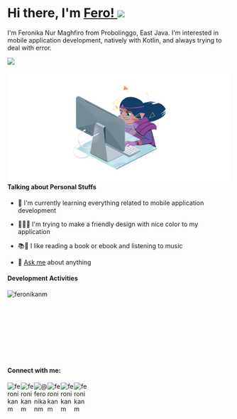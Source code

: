 # Hi there, I'm <a href="https://feronikanm.github.com/"> Fero! </a><img src="https://github.com/TheDudeThatCode/TheDudeThatCode/blob/master/Assets/Hi.gif" width="29px">


I'm Feronika Nur Maghfiro from Probolinggo, East Java. I'm interested in mobile application development, natively with Kotlin, and always trying to deal with error.
<br>

![](https://komarev.com/ghpvc/?username=feronikanm)

<img align="right" alt="GIF" src="https://github.com/feronikanm/feronikanm/blob/main/8HMd.gif?raw=true" width="500" height="250" />

<h4>Talking about Personal Stuffs</h4>

- 🌱 I'm currently learning everything related to mobile application development

- 👨🏽‍💻 I'm trying to make a friendly design with nice color to my application

- 📚🎸 I like reading a book or ebook and listening to music

- 💬 [Ask me](https://github.com/feronikanm/feronikanm/issues) about anything

<h4>Development Activities</h4>

<!-- <details> -->
<!-- <summary>Development activities</summary> -->

<!--START_SECTION:waka-->
<!-- <br> -->
<p><img align="left" src="https://github-readme-stats.vercel.app/api/top-langs?username=feronikanm&show_icons=true&locale=en&layout=compact" alt="feronikanm"/</p>
<br>
<!--END_SECTION:waka-->
<!-- </details> -->

<br>
<br>
<br>
<br>
<br>
<br>
<br>
<br>

  <h4>Connect with me:</h4>

   <a href="mailto:feronikanm@gmail.com" target="blank">
    <img align="left" alt="feronikanm" width="30px" src="https://brandeps.com/icon-download/G/Gmail-icon-vector-01.svg" />
  </a>
  <a href="https://www.linkedin.com/in/feronikanm/" target="blank">
    <img align="left" alt="feronikanm" width="30px" src="https://cdn1.iconfinder.com/data/icons/logotypes/32/square-linkedin-512.png" />
  </a>
  <a href="https://www.instagram.com/feronikanm/" target="blank">
    <img align="left" alt="@feronikanm" width="30px" src="https://cdn2.iconfinder.com/data/icons/social-media-applications/64/social_media_applications_3-instagram-512.png" />
  </a>
  <a href="https://medium.com/@feronikanm" target="blank">
    <img align="left" alt="feronikanm" width="30px" src="https://cdn3.iconfinder.com/data/icons/social-media-black-white-2/512/BW_Medium_glyph_svg-512.png" />
  </a>
  <a href="https://play.google.com/store/apps/dev?id=5646792388346365755" target="blank">
    <img align="left" alt="feronikanm"  width="30px"  src="https://upload.wikimedia.org/wikipedia/commons/d/d0/Google_Play_Arrow_logo.svg"/>
  </a>
  <a href="https://dev.to/feronikanm" target="blank">
    <img align="left" alt="feronikanm" width="30px" src="https://iconape.com/wp-content/files/hl/53010/png/devto.png"/>
  </a>


<!--
**feronikanm/feronikanm** is a ✨ _special_ ✨ repository because its `README.md` (this file) appears on your GitHub profile.

Here are some ideas to get you started:

Hello There 👋
- 🔭 I’m currently working on ...
- 🌱 I’m currently learning ...
- 👯 I’m looking to collaborate on ...
- 🤔 I’m looking for help with ...
- 💬 Ask me about ...
- 📫 How to reach me: ...
- 😄 Pronouns: ...
- ⚡ Fun fact: ...
-->
